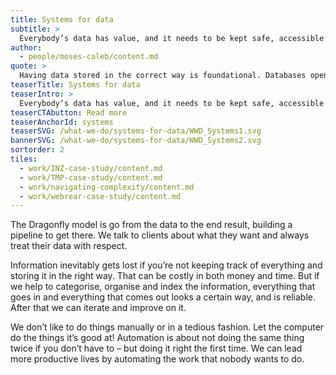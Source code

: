 ```yaml
---
title: Systems for data
subtitle: >
  Everybody’s data has value, and it needs to be kept safe, accessible and possibly open. We build well-managed systems that meet all these requirements.    
author:
  - people/moses-caleb/content.md
quote: >
  Having data stored in the correct way is foundational. Databases open up a whole bunch of possibilities for automation and reproducibility. This is this is kind of work where Dragonfly really excels.
teaserTitle: Systems for data
teaserIntro: >
  Everybody’s data has value, and it needs to be kept safe, accessible and possibly open. We build well-managed systems that meet all these requirements.
teaserCTAbutton: Read more
teaserAnchorId: systems
teaserSVG: /what-we-do/systems-for-data/WWD_Systems1.svg
bannerSVG: /what-we-do/systems-for-data/WWD_Systems2.svg
sortorder: 2
tiles:
  - work/INZ-case-study/content.md
  - work/TMP-case-study/content.md
  - work/navigating-complexity/content.md
  - work/webrear-case-study/content.md
---
```


The Dragonfly model is go from the data to the end result, building a pipeline to get there. We talk to clients about what they want and always treat their data with respect.

Information inevitably gets lost if you’re not keeping track of everything and storing it in the right way. That can be costly in both money and time. But if we help to categorise, organise and index the information, everything that goes in and everything that comes out looks a certain way, and is reliable. After that we can iterate and improve on it.

We don’t like to do things manually or in a tedious fashion. Let the computer do the things it’s good at! Automation is about not doing the same thing twice if you don’t have to – but doing it right the first time. We can lead more productive lives by automating the work that nobody wants to do.
